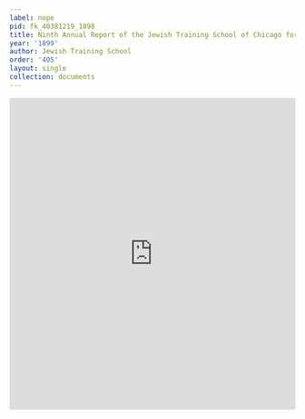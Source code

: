```yaml
---
label: nope
pid: fk_40381219_1898
title: Ninth Annual Report of the Jewish Training School of Chicago for 1898-99
year: '1899'
author: Jewish Training School
order: '405'
layout: single
collection: documents
---
```

<iframe src="https://northwestern.app.box.com/embed/s/o73b49q53a0z7wvwo1uka82s9d7kiwbg?sortColumn=date&view=list" width="100%" height="550" frameborder="0" allowfullscreen webkitallowfullscreen msallowfullscreen></iframe>
